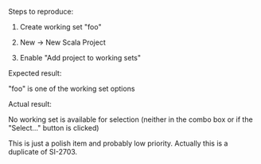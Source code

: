 Steps to reproduce:

1) Create working set "foo"

2) New -> New Scala Project

3) Enable "Add project to working sets"

Expected result:

"foo" is one of the working set options

Actual result:

No working set is available for selection (neither in the combo box or if the "Select..." button is clicked)

This is just a polish item and probably low priority.
Actually this is a duplicate of SI-2703.
